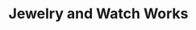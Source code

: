 ---
title: "Jewelry and Watch Works"
url: /mechanicsville/jewelry-and-watch-works/
shop: jewelry
---